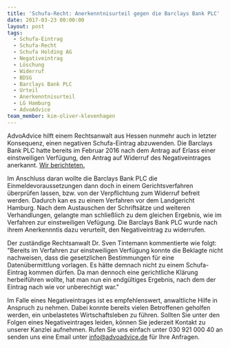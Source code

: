 ```yaml
---
title: 'Schufa-Recht: Anerkenntnisurteil gegen die Barclays Bank PLC'
date: 2017-03-23 00:00:00
layout: post
tags:
  - Schufa-Eintrag
  - Schufa-Recht
  - Schufa Holding AG
  - Negativeintrag
  - Löschung
  - Widerruf
  - BDSG
  - Barclays Bank PLC
  - Urteil
  - Anerkenntnisurteil
  - LG Hamburg
  - AdvoAdvice
team_member: kim-oliver-klevenhagen
---
```



AdvoAdvice hilft einem Rechtsanwalt aus Hessen nunmehr auch in letzter Konsequenz, einen negativen Schufa-Eintrag abzuwenden. Die Barclays Bank PLC hatte bereits im Februar 2016 nach dem Antrag auf Erlass einer einstweiligen Verf&uuml;gung, den Antrag auf Widerruf des Negativeintrages anerkannt. [Wir berichtete](http://advoadvice.de/blog/schufa-eintrag-barclaycard-erkennt-antrag-auf-einstweilige-verf%C3%BCgung-vor-lg-hamburg-an/)[n.](__notset__)

Im Anschluss daran wollte die Barclays Bank PLC die Einmeldevoraussetzungen dann doch in einem Gerichtsverfahren &uuml;berpr&uuml;fen lassen, bzw. von der Verpflichtung zum Widerruf befreit werden. Dadurch kan es zu einem Verfahren vor dem Landgericht Hamburg. Nach dem Austauschen der Schrifts&auml;tze und weiteren Verhandlungen, gelangte man schlie&szlig;lich zu dem gleichen Ergebnis, wie im Verfahren zur einstweiligen Vef&uuml;gung. Die Barclays Bank PLC wurde nach ihrem Anerkennntis dazu verurteilt, den Negativeintrag zu widerrufen.

Der zust&auml;ndige Rechtsanwalt Dr. Sven Tintemann kommentierte wie folgt: "Bereits im Verfahren zur einstweiligen Verf&uuml;gung konnte die Beklagte nicht nachweisen, dass die gesetzlichen Bestimmungen f&uuml;r eine Daten&uuml;bermittlung vorlagen. Es h&auml;tte demnach nicht zu einem Schufa-Eintrag kommen d&uuml;rfen. Da man dennoch eine gerichtliche Kl&auml;rung herbeif&uuml;hren wollte, hat man nun ein endg&uuml;ltiges Ergebnis, nach dem der Eintrag nach wie vor unberechtigt war."

Im Falle eines Negativeintrages ist es empfehlenswert, anwaltliche Hilfe in Anspruch zu nehmen. Dabei konnte bereits vielen Betroffenen geholfen werden, ein unbelastetes Wirtschaftsleben zu f&uuml;hren. Sollten Sie unter den Folgen eines Negativeintrages leiden, k&ouml;nnen Sie jederzeit Kontakt zu unserer Kanzlei aufnehmen. Rufen Sie uns einfach unter 030 921 000 40 an senden uns eine Email unter info@advoadvice.de f&uuml;r Ihre Anfragen.